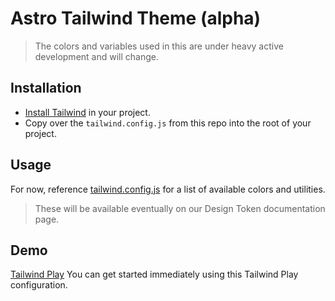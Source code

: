 # Astro Tailwind Theme (alpha)

> The colors and variables used in this are under heavy active development and will change.


## Installation 

* [Install Tailwind](https://tailwindcss.com/docs/installation) in your project.
* Copy over the `tailwind.config.js` from this repo into the root of your project.

## Usage 

For now, reference [tailwind.config.js](./tailwind.config.js) for a list of available colors and utilities.
> These will be available eventually on our Design Token documentation page.

## Demo

[Tailwind Play](https://play.tailwindcss.com/SqWFByUQcF)
You can get started immediately using this Tailwind Play configuration.

